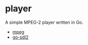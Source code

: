 # player

A simple MPEG-2 player written in Go.

- [mpeg](https://github.com/32bitkid/mpeg)
- [go-sdl2](https://github.com/veandco/go-sdl2)
